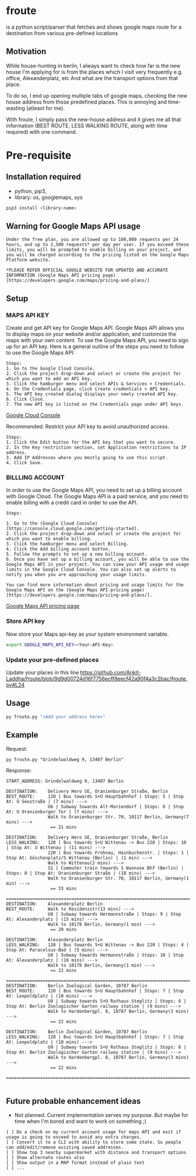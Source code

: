 # froute
is a python script/parser that fetches and shows google maps route for a destination from various pre-defined locations

## Motivation
While house-hunting in berlin, I always want to check how far is the new house I'm applying for is from the places which I visit very frequently e.g. office, Alexanderplatz, etc And what are the transport options from that place.

To do so, I end up opening multiple tabs of google maps, checking the new house address from those predefined places. This is annoying and time-wasting (atleast for me).

With froute, I simply pass the new-house address and it gives me all that information (BEST ROUTE, LESS WALKING ROUTE, along with time required) with one command.

# Pre-requisite

## Installation required
- python, pip3, 
- library: os, googlemaps, sys
```bash
pip3 install <library-name>
```

## Warning for Google Maps API usage
```text
Under the free plan, you are allowed up to 100,000 requests per 24 hours, and up to 2,500 requests* per day per user. If you exceed these limits, you will be prompted to enable billing on your project, and you will be charged according to the pricing listed on the Google Maps Platform website.

*PLEASE REFER OFFICIAL GOOGLE WEBSITE FOR UPDATED AND ACCURATE INFORMATION (Google Maps API pricing page)[https://developers.google.com/maps/pricing-and-plans/]
```

## Setup

### MAPS API KEY
Create and get API key for Google Maps API.
Google Maps API allows you to display maps on your website and/or application, and customize the maps with your own content. To use the Google Maps API, you need to sign up for an API key. Here is a general outline of the steps you need to follow to use the Google Maps API:

```text
Steps:
1. Go to the Google Cloud Console.
2. Click the project drop-down and select or create the project for which you want to add an API key.
3. Click the hamburger menu and select APIs & Services > Credentials.
4. On the Credentials page, click Create credentials > API key.
5. The API key created dialog displays your newly created API key.
6. Click Close.
7. The new API key is listed on the Credentials page under API keys.
```
[Google Cloud Console](https://console.cloud.google.com/getting-started)

Recommended:
Restrict your API key to avoid unauthorized access.
```text
Steps:
1. Click the Edit button for the API key that you want to secure.
2. In the Key restriction section, set Application restrictions to IP address.
3. Add IP Addresses where you mostly going to use this script.
4. Click Save.
```

### BILLLING ACCOUNT
In order to use the Google Maps API, you need to set up a billing account with Google Cloud. The Google Maps API is a paid service, and you need to enable billing with a credit card in order to use the API.

```text
Steps:

1. Go to the (Google Cloud Console)[https://console.cloud.google.com/getting-started].
2. Click the project drop-down and select or create the project for which you want to enable billing.
3. Click the hamburger menu and select Billing.
4. Click the Add billing account button.
5. Follow the prompts to set up a new billing account.
6. Once you have set up a billing account, you will be able to use the Google Maps API in your project. You can view your API usage and usage limits in the Google Cloud Console. You can also set up alerts to notify you when you are approaching your usage limits.

You can find more information about pricing and usage limits for the Google Maps API on the (Google Maps API pricing page)[https://developers.google.com/maps/pricing-and-plans/].
```
[Google Maps API pricing page](https://developers.google.com/maps/pricing-and-plans/)

### Store API key
Now store your Maps api-key as your system environment variable. 
```bash
export GOOGLE_MAPS_API_KEY=<Your-API-Key>
```

### Update your pre-defined places
Update your places in this line
https://github.com/Ankit-Laddha/froute/blob/9d9d00724d16f7756ecff8eecf42a90f4a3c2bac/froute.py#L24

## Usage
```python
py froute.py "<Add your address here>"
```

## Example 

Request:
```text
py froute.py "Grindelwaldweg 9, 13407 Berlin"
```
Response:
```text
START_ADDRESS: Grindelwaldweg 9, 13407 Berlin

DESTINATION:    Delivery Hero SE, Oranienburger Straße, Berlin
BEST_ROUTE:     120 | Bus towards S+U Hauptbahnhof | Stops: 5 | Stop At: U Seestraße | (7 mins) --->
                U6 | Subway towards Alt-Mariendorf | Stops: 6 | Stop At: U Oranienburger Tor | (7 mins) --->
                Walk to Oranienburger Str. 70, 10117 Berlin, Germany(7 mins) --->
                 == 21 mins

DESTINATION:    Delivery Hero SE, Oranienburger Straße, Berlin
LESS_WALKING:   120 | Bus towards S+U Wittenau -> Bus 220 | Stops: 10 | Stop At: U Wittenau | (11 mins) --->
                220 | Bus towards Frohnau, Hainbuchenstr. | Stops: 1 | Stop At: Göschenplatz/S Wittenau (Berlin) | (1 min) --->
                Walk to Wittenau(2 mins) --->
                S1 | Commuter train towards S Wannsee Bhf (Berlin) | Stops: 8 | Stop At: Oranienburger Straße | (18 mins) --->
                Walk to Oranienburger Str. 70, 10117 Berlin, Germany(1 min) --->
                 == 33 mins

===================================================================================================
DESTINATION:    Alexanderplatz Berlin
BEST_ROUTE:     Walk to Residenzstr(13 mins) --->
                U8 | Subway towards Hermannstraße | Stops: 9 | Stop At: Alexanderplatz | (15 mins) --->
                Walk to 10178 Berlin, Germany(1 min) --->
                 == 29 mins

DESTINATION:    Alexanderplatz Berlin
LESS_WALKING:   120 | Bus towards S+U Wittenau -> Bus 220 | Stops: 4 | Stop At: Paracelsus-Bad | (5 mins) --->
                U8 | Subway towards Hermannstraße | Stops: 10 | Stop At: Alexanderplatz | (16 mins) --->
                Walk to 10178 Berlin, Germany(1 min) --->
                 == 22 mins

===================================================================================================
DESTINATION:    Berlin Zoological Garden, 10787 Berlin
BEST_ROUTE:     120 | Bus towards S+U Hauptbahnhof | Stops: 7 | Stop At: Leopoldplatz | (10 mins) --->
                U9 | Subway towards S+U Rathaus Steglitz | Stops: 6 | Stop At: Berlin Zoologischer Garten railway station | (9 mins) --->
                Walk to Hardenbergpl. 8, 10787 Berlin, Germany(3 mins) --->
                 == 22 mins

DESTINATION:    Berlin Zoological Garden, 10787 Berlin
LESS_WALKING:   120 | Bus towards S+U Hauptbahnhof | Stops: 7 | Stop At: Leopoldplatz | (10 mins) --->
                U9 | Subway towards S+U Rathaus Steglitz | Stops: 6 | Stop At: Berlin Zoologischer Garten railway station | (9 mins) --->
                Walk to Hardenbergpl. 8, 10787 Berlin, Germany(3 mins) --->
                 == 22 mins

===================================================================================================


```

## Future probable enhancement ideas 
- Not planned. Current implementation serves my purpose. But maybe for time when I'm bored and want to work on something ;)
```text
[ ] Do a check on my current account usage for maps API and exit if usage is going to exceed to avoid any extra charges.
[ ] Convert it to a CLI with ability to store some state. So people can add/edit/remove existing saved addresses.
[ ] Show top 3 nearby supermarket with distance and transport options
[ ] Show alternate routes also
[ ] Show output in a MAP format instead of plain text
[ ] ...
```
